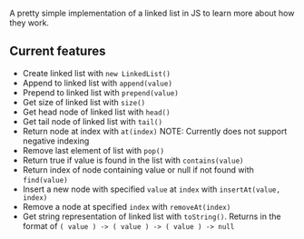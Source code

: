 A pretty simple implementation of a linked list in JS to learn more about how they work.

## Current features
- Create linked list with `new LinkedList()`
- Append to linked list with `append(value)`
- Prepend to linked list with `prepend(value)`
- Get size of linked list with `size()`
- Get head node of linked list with `head()`
- Get tail node of linked list with `tail()`
- Return node at index with `at(index)` NOTE: Currently does not support negative indexing
- Remove last element of list with `pop()`
- Return true if value is found in the list with `contains(value)`
- Return index of node containing value or null if not found with `find(value)`
- Insert a new node with specified `value` at `index` with `insertAt(value, index)`
- Remove a node at specified `index` with `removeAt(index)`
- Get string representation of linked list with `toString()`. Returns in the format of `( value ) -> ( value ) -> ( value ) -> null`